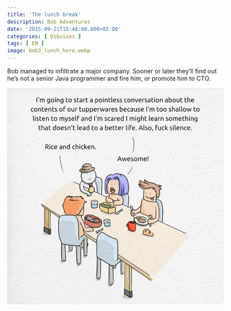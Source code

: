 ```yaml
---
title: 'The lunch break'
description: Bob Adventures
date: '2015-09-21T15:46:00.000+02:00'
categories: [ Dibuixos ]
tags: [ EN ]
image: bob3_lunch_hero.webp
---
```


Bob managed to infiltrate a major company. Sooner or later they’ll find out he’s not a senior Java programmer and fire him, or promote him to CTO.

![](bob3_lunch.webp)
